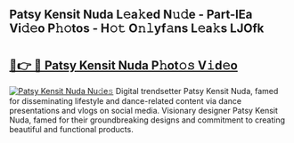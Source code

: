 ## Patsy Kensit Nuda L𝚎a𝚔ed N𝚞𝚍e - Part-lEa Vi𝚍𝚎o P𝚑𝚘tos - H𝚘𝚝 O𝚗𝚕yf𝚊ns L𝚎a𝚔s LJOfk

# <h2><a href="http://kf3eo6i.oniu.top/?m=Patsy+Kensit+Nuda">🔗👉 🔴 Patsy Kensit Nuda P𝚑ot𝚘𝚜 V𝚒d𝚎o</a></h2>

[![Patsy Kensit Nuda Nu𝚍e𝚜](https://i.imgur.com/0qMVB7G.gif)](http://kf3eo6i.oniu.top/?m=Patsy+Kensit+Nuda)
Digital trendsetter Patsy Kensit Nuda, famed for disseminating lifestyle and dance-related content via dance presentations and vlogs on social media. Visionary designer Patsy Kensit Nuda, famed for their groundbreaking designs and commitment to creating beautiful and functional products.  
